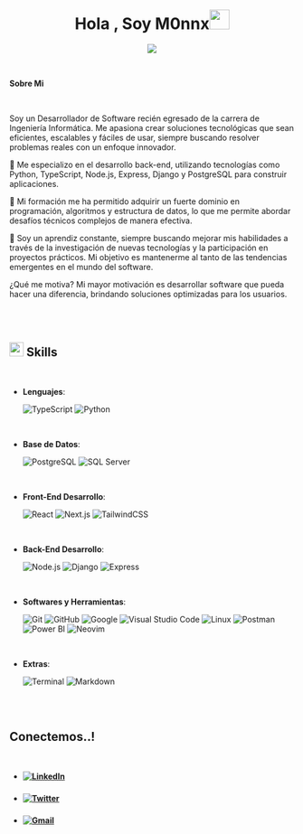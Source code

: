 <h1 align="center"><b>Hola , Soy M0nnx</b><img src="https://media.giphy.com/media/hvRJCLFzcasrR4ia7z/giphy.gif" width="35"></h1>
<!--  -->
<p align="center">
  <a href="https://github.com/DenverCoder1/readme-typing-svg"><img src="https://readme-typing-svg.herokuapp.com?font=Time+New+Roman&color=cyan&size=25&center=true&vCenter=true&width=600&height=100&lines=M0nnx..&hearts;++;Desarrollador+de+Software+Recien+Egresado,;Rapido+Aprendizaje/Autodidacta,;Amor+Aprender+cosas+nuevas..<3"></a>
</p>

<br>

	
 **Sobre Mi**


<br>

Soy un Desarrollador de Software recién egresado de la carrera de Ingeniería Informática. Me apasiona crear soluciones tecnológicas que sean eficientes, escalables y fáciles de usar, siempre buscando resolver problemas reales con un enfoque innovador.

🔹 Me especializo en el desarrollo back-end, utilizando tecnologías como Python, TypeScript, Node.js, Express, Django y PostgreSQL para construir aplicaciones.

🔹 Mi formación me ha permitido adquirir un fuerte dominio en programación, algoritmos y estructura de datos, lo que me permite abordar desafíos técnicos complejos de manera efectiva.

🔹 Soy un aprendiz constante, siempre buscando mejorar mis habilidades a través de la investigación de nuevas tecnologías y la participación en proyectos prácticos. Mi objetivo es mantenerme al tanto de las tendencias emergentes en el mundo del software.

¿Qué me motiva?
Mi mayor motivación es desarrollar software que pueda hacer una diferencia, brindando soluciones optimizadas para los usuarios.

<br><br>


## <img src="https://media2.giphy.com/media/QssGEmpkyEOhBCb7e1/giphy.gif?cid=ecf05e47a0n3gi1bfqntqmob8g9aid1oyj2wr3ds3mg700bl&rid=giphy.gif" width ="25"><b> Skills</b>
<br>

<p align="center">

- **Lenguajes**:
    
    ![TypeScript](https://img.shields.io/badge/TypeScript-%23007ACC.svg?style=for-the-badge&logo=typescript&logoColor=white)
    ![Python](https://img.shields.io/badge/Python%20-%2314354C.svg?style=for-the-badge&logo=python&logoColor=white)

<br>   

- **Base de Datos**:

    ![PostgreSQL](https://img.shields.io/badge/PostgreSQL-%23336791.svg?style=for-the-badge&logo=postgresql&logoColor=white)
    ![SQL Server](https://img.shields.io/badge/SQL%20Server-%230078D4.svg?style=for-the-badge&logo=microsoftsqlserver&logoColor=white)


<br>

- **Front-End Desarrollo**:

    ![React](https://img.shields.io/badge/React-%2361DAFB.svg?style=for-the-badge&logo=react&logoColor=black)
    ![Next.js](https://img.shields.io/badge/Next.js-%23000000.svg?style=for-the-badge&logo=next.js&logoColor=white)
    ![TailwindCSS](https://img.shields.io/badge/TailwindCSS-%2338B2AC.svg?style=for-the-badge&logo=tailwind-css&logoColor=white)

<br>  

- **Back-End Desarrollo**:

    ![Node.js](https://img.shields.io/badge/Node.js-%23339933.svg?style=for-the-badge&logo=node.js&logoColor=white)
    ![Django](https://img.shields.io/badge/Django-%23092E20.svg?style=for-the-badge&logo=django&logoColor=white)
    ![Express](https://img.shields.io/badge/Express-%23404d59.svg?style=for-the-badge&logo=express&logoColor=white)

  
<br>

- **Softwares y Herramientas**:

    ![Git](https://img.shields.io/badge/git-%23F05033.svg?style=for-the-badge&logo=git&logoColor=white)
    ![GitHub](https://img.shields.io/badge/github-%23121011.svg?style=for-the-badge&logo=github&logoColor=white)
    ![Google](https://img.shields.io/badge/google-%234285F4.svg?style=for-the-badge&logo=google&logoColor=white)
    ![Visual Studio Code](https://img.shields.io/badge/Visual%20Studio%20Code-0078d7.svg?style=for-the-badge&logo=visual-studio-code&logoColor=white)
    ![Linux](https://img.shields.io/badge/Linux-FCC624?style=for-the-badge&logo=linux&logoColor=black)
    ![Postman](https://img.shields.io/badge/Postman-%23FF6C37.svg?style=for-the-badge&logo=postman&logoColor=white)
    ![Power BI](https://img.shields.io/badge/Power%20BI-%23F2C811.svg?style=for-the-badge&logo=power-bi&logoColor=black)
    ![Neovim](https://img.shields.io/badge/Neovim-%2300B140.svg?style=for-the-badge&logo=neovim&logoColor=white)


<br>

- **Extras**:

    ![Terminal](https://img.shields.io/badge/Terminal-%23054020?style=for-the-badge&logo=gnu-bash&logoColor=white)
    ![Markdown](https://img.shields.io/badge/markdown-%23000000.svg?style=for-the-badge&logo=markdown&logoColor=white)   


</p>


<br>
<br>

## <b> Conectemos..!
<br>
<div align='left'>

<ul>

<li>
  <a href="https://www.linkedin.com/in/esteban-devia-alfaro-9b2bb8224" target="_blank">
    <img src="https://img.shields.io/badge/LinkedIn-%2300ACE6.svg?style=for-the-badge&logo=linkedin&logoColor=white" alt="LinkedIn" style="margin-bottom: 5px;"/>
  </a>
</li>


<br>

<li>
  <a href="https://twitter.com/M0nnx" target="_blank">
    <img src="https://img.shields.io/badge/Twitter-%231DA1F2.svg?style=for-the-badge&logo=twitter&logoColor=white" alt="Twitter" style="margin-bottom: 5px;"/>
  </a>
</li>


<br>

<li>
  <a href="mailto:deviaalfaroesteban@gmail.com" target="_blank">
    <img src="https://img.shields.io/badge/Gmail-%23EA4335.svg?style=for-the-badge&logo=gmail&logoColor=white" alt="Gmail" style="margin-bottom: 5px;"/>
  </a>
</li>

	
</ul>
</div>

<br>
<br>
<br>

<div align='center'>

</div>
<br>
<br>
<br>
<br>
<br>
